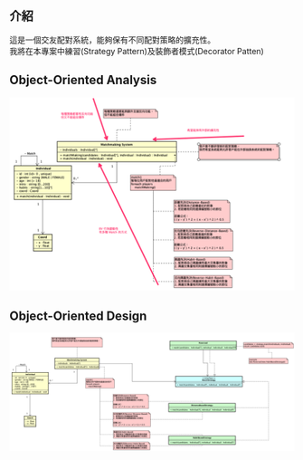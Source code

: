 ## 介紹
這是一個交友配對系統，能夠保有不同配對策略的擴充性。  
我將在本專案中練習(Strategy Pattern)及裝飾者模式(Decorator Patten)


## Object-Oriented Analysis
![OOA.png](./images/OOA.png)

## Object-Oriented Design
![OOD.png](./images/OOD.png)